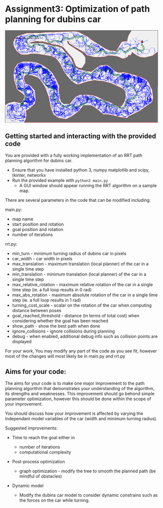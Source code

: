 # Assignment3: Optimization of path planning for dubins car

![](example.png)

## Getting started and interacting with the provided code
You are provided with a fully working implementation of an RRT path planning algorithm for dubins car. 

- Ensure that you have installed python 3, numpy matplotlib and scipy, tkinter, networkx
- Run the provided example with `python3 main.py`
  - A GUI window should appear running the RRT algorithm on a sample map.

There are several parameters in the code that can be modified including:

main.py:
- map name
- start position and rotation
- goal position and rotation
- number of iterations

rrt.py:
- min_turn - minimum turning radius of dubins car in pixels
- car_width - car width in pixels
- max_translation - maximum translation (local planner) of the car in a single time step
- min_translation - minimum translation (local planner) of the car in a single time step
- max_relative_rotation - maximum relative rotation of the car in a single time step (ie. a full loop results in 0 rad)
- max_abs_rotation - maximum absolute rotation of the car in a single time step (ie. a full loop results in 1 rad)
- turning_cost_scale - scalar on the rotation of the car when computing distance between poses
- goal_reached_threshold - distance (in terms of total cost) when considering whether the goal has been reached
- show_path - show the best path when done
- ignore_collisions - ignore collisions during planning
- debug - when enabled, additional debug info such as collision points are displayed

For your work, You may modify any part of the code as you see fit, however most of the changes will most likely be in main.py and rrt.py
  
## Aims for your code:

The aims for your code is to make one major improvement to the path planning algorithm that demonstrates your understanding of the algorithm, its strengths and weaknesses. This improvement should go behond simple parameter optimization, however this should be done within the scope of your improvement.

You should discuss how your improvement is affected by varying the independant model variables of the car (width and minimum turning radius). 

Suggested improvements:

- Time to reach the goal either in
    - number of iterations
    - computational complexity

- Post-process optimization
    - graph optimization - modify the tree to smooth the planned path (be mindful of obstacles)

- Dynamic model
    - Modify the dubins car model to consider dynamic constrains such as the forces on the car while turning.

